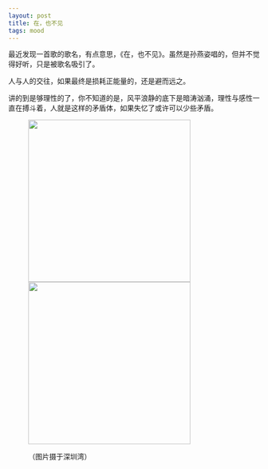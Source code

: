 ```yaml
---
layout: post
title: 在，也不见
tags: mood
---
```


<p>最近发现一首歌的歌名，有点意思，《在，也不见》。虽然是孙燕姿唱的，但并不觉得好听，只是被歌名吸引了。</p>
<p>人与人的交往，如果最终是损耗正能量的，还是避而远之。</p>
<p>讲的到是够理性的了，你不知道的是，风平浪静的底下是暗涛汹涌，理性与感性一直在搏斗着，人就是这样的矛盾体，如果失忆了或许可以少些矛盾。</p>
<figure><img class="lazy" src="{{ site.baseurl }}/img/szwan.JPG" width="325"><img src="" alt="" width="325"><p>（图片摄于深圳湾）</p></figure>



